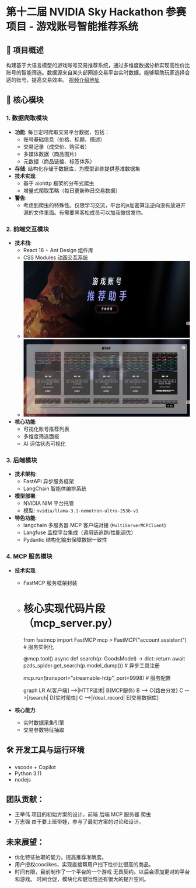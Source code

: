 # 第十二届 NVIDIA Sky Hackathon 参赛项目 - 游戏账号智能推荐系统

## 🎯 项目概述
构建基于大语言模型的游戏账号交易推荐系统，通过多维度数据分析实现高性价比账号的智能筛选。数据源来自某头部网游交易平台实时数据。能够帮助玩家选择合适的账号，提高交易效率。
[视频介绍地址](https://www.bilibili.com/video/BV1Xtj8zYEhe/?vd_source=a0d875d4f825923a896ef21470664488)
## 🧩 核心模块

### 1. 数据爬取模块
- **功能**: 每日定时爬取交易平台数据，包括：
  - 账号基础信息（价格、标题、描述）
  - 交易记录（成交价、购买者）
  - 多媒体数据（商品图片）
  - 元数据（商品链接、标签体系）
- **存储**: 结构化存储于数据库，为模型训练提供基准数据集
- **技术实现**: 
  - 基于 aiohttp 框架的分布式爬虫
  - 增量式爬取策略（每日更新昨日交易数据）
- **警告**:
  - 考虑到爬虫的特殊性。仅限学习交流，平台的js加密算法逆向没有放进开源的文件里面。有需要黑客松成员可以加我微信发你。

### 2. 前端交互模块
- **技术栈**: 
  - React 18 + Ant Design 组件库
  - CSS Modules 动画交互系统
  - ![界面一](img/jm1.jpg)
  - ![界面二](img/jm2.png)
- **核心功能**:
  - 可视化账号推荐列表
  - 多维度筛选面板
  - AI 评估状态可视化

### 3. 后端模块
- **技术架构**:
  - FastAPI 异步服务框架
  - LangChain 智能体编排系统
- **模型部署**:
  - NVIDIA NIM 平台托管
  - 模型: `nvidia/llama-3.1-nemotron-ultra-253b-v1`
- **特色功能**:
  - langchain 多服务器 MCP 客户端对接 (`MultiServerMCPClient`)
  - Langfuse 监控平台集成（调用链追踪/性能调优）
  - Pydantic 结构化输出保障数据一致性

### 4. MCP 服务模块
- **技术实现**:
  - FastMCP 服务框架封装 
  - # 核心实现代码片段（mcp_server.py）
    from fastmcp import FastMCP
    mcp = FastMCP("account assistant")  # 服务实例化

    @mcp.tool()
    async def search(p: GoodsModel) -> dict:
        return await pzds_spider.get_search(p.model_dump())  # 异步工具注册

    mcp.run(transport="streamable-http", port=9998)  # 服务配置

    graph LR
    A[客户端] -->|HTTP请求| B(MCP服务)
    B --> C{路由分发}
    C -->|/search| D[实时爬虫]
    C -->|/deal_record| E[交易数据库]

- **核心能力**:
  - 实时数据采集引擎
  - 交易参数特征抽取


## 🛠️ 开发工具与运行环境
- vscode + Copilot
- Python 3.11
- nodejs

## 团队贡献：
- 王举伟 项目的初始方案的设计，前端 后端 MCP 服务器 爬虫
- 万志强 由于要上班带娃，参与了最初方案的讨论和设计。

## 未来展望：
- 优化特征抽取的能力。提高推荐准确度。
- 用户授权coocikes，实现直接帮用户拍下性价比很高的商品。
- 时间有限，目前制作了一个平台的一个游戏 无畏契约。以后会添加更对的平台和游戏。 时间仓促，模块化和健壮性还有很大的提升空间。



